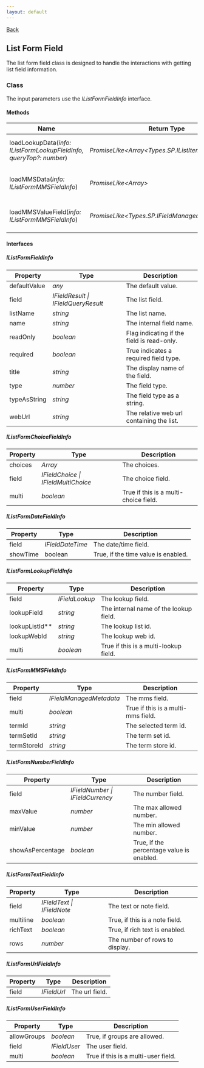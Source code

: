 ```yaml
---
layout: default
---
```

[Back](/helpers)
## List Form Field
The list form field class is designed to handle the interactions with getting list field information.
### Class
The input parameters use the _IListFormFieldInfo_ interface.
#### Methods
| Name | Return Type | Description |
| --- | --- | --- |
| loadLookupData(_info: IListFormLookupFieldInfo, queryTop?: number_) | _PromiseLike<Array<Types.SP.IListItemQueryResult>>_ | Loads the lookup reference data. |
| loadMMSData(_info: IListFormMMSFieldInfo_) | _PromiseLike<Array<ITermInfo>>_ | Loads the MMS reference data. |
| loadMMSValueField(_info: IListFormMMSFieldInfo_) | _PromiseLike<Types.SP.IFieldManagedMetadata>_ | Loads the MMS hidden note field. |
#### Interfaces
##### IListFormFieldInfo
| Property | Type | Description |
| --- | --- | --- |
| defaultValue | _any_ | The default value. |
| field | _IFieldResult \| IFieldQueryResult_ | The list field. |
| listName | _string_ | The list name. |
| name | _string_ | The internal field name. |
| readOnly | _boolean_ | Flag indicating if the field is read-only. |
| required | _boolean_ | True indicates a required field type. |
| title | _string_ | The display name of the field. |
| type | _number_ | The field type. |
| typeAsString | _string_ | The field type as a string. |
| webUrl | _string_ | The relative web url containing the list. |
##### IListFormChoiceFieldInfo
| Property | Type | Description |
| --- | --- | --- |
| choices | _Array<string>_ | The choices. |
| field | _IFieldChoice \| IFieldMultiChoice_ | The choice field. |
| multi | _boolean_ | True if this is a multi-choice field. |
##### IListFormDateFieldInfo
| Property | Type | Description |
| --- | --- | --- |
| field | _IFieldDateTime_ | The date/time field. |
| showTime | boolean | True, if the time value is enabled. |
##### IListFormLookupFieldInfo
| Property | Type | Description |
| --- | --- | --- |
| field | _IFieldLookup_ | The lookup field. |
| lookupField | _string_ | The internal name of the lookup field. |
| lookupListId**| _string_ | The lookup list id. |
| lookupWebId | _string_ | The lookup web id. |
| multi | _boolean_ | True if this is a multi-lookup field. |
##### IListFormMMSFieldInfo
| Property | Type | Description |
| --- | --- | --- |
| field | _IFieldManagedMetadata_ | The mms field. |
| multi | _boolean_ | True if this is a multi-mms field. |
| termId | _string_ | The selected term id. |
| termSetId | _string_ | The term set id. |
| termStoreId | _string_ | The term store id. |
##### IListFormNumberFieldInfo
| Property | Type | Description |
| --- | --- | --- |
| field | _IFieldNumber \| IFieldCurrency_ | The number field. |
| maxValue | _number_ | The max allowed number. |
| minValue | _number_ | The min allowed number. |
| showAsPercentage | _boolean_ | True, if the percentage value is enabled. |
##### IListFormTextFieldInfo
| Property | Type | Description |
| --- | --- | --- |
| field | _IFieldText \| IFieldNote_ | The text or note field. |
| multiline | _boolean_ | True, if this is a note field. |
| richText | _boolean_ | True, if rich text is enabled. |
| rows | _number_ | The number of rows to display. |
##### IListFormUrlFieldInfo
| Property | Type | Description |
| --- | --- | --- |
| field | _IFieldUrl_ | The url field. |
##### IListFormUserFieldInfo
| Property | Type | Description |
| --- | --- | --- |
| allowGroups | _boolean_ | True, if groups are allowed. |
| field | _IFieldUser_ | The user field. |
| multi | _boolean_ | True if this is a multi-user field. |